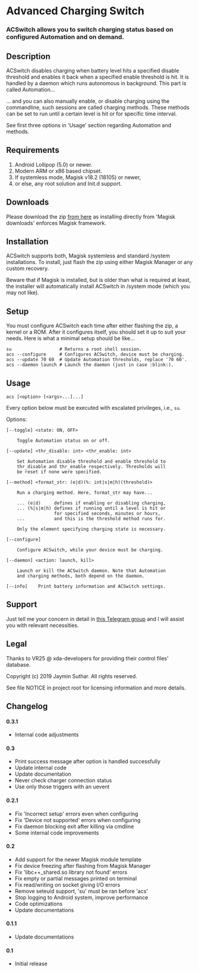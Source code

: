 # Advanced Charging Switch

### ACSwitch allows you to switch charging status based on configured Automation and on demand.

## Description

ACSwitch disables charging when battery level hits a specified disable threshold
and enables it back when a specified enable threshold is hit. It is handled by a
daemon which runs autonomous in background. This part is called Automation...

... and you can also manually enable, or disable charging using the commandline,
such sessions are called charging methods. These methods can be set to run until
a certain level is hit or for specific time interval.

See first three options in 'Usage' section regarding Automation and methods.

## Requirements

1. Android Lollipop (5.0) or newer.
2. Modern ARM or x86 based chipset.
3. If systemless mode, Magisk v18.2 (18105) or newer,
4. or else, any root solution and Init.d support.

## Downloads

Please download the zip [from here](https://github.com/Magisk-Modules-Repo/ACSwitch/releases)
as installing directly from 'Magisk downloads' enforces Magisk framework.

## Installation

ACSwitch supports both, Magisk systemless and standard /system installations. To
install, just flash the zip using either Magisk Manager or any custom recovery.

Beware that if Magisk is installed, but is older than what is required at least,
the installer will automatically install ACSwitch in /system mode (which you may
not like).

## Setup

You must configure ACSwitch each time after either flashing the zip, a kernel or
a ROM. After it configures itself, you should set it up to suit your needs. Here
is what a minimal setup should be like...

    su                  # Returns a root shell session.
    acs --configure     # Configures ACSwitch, device must be charging.
    acs --update 70 60  # Update Automation thresholds, replace '70 60'.
    acs --daemon launch # Launch the daemon (just in case :blink:).

## Usage

`acs [<option> [<args>...]...]`

Every option below must be executed with escalated privileges, i.e., `su`.

Options:

    [--toggle] <state: ON, OFF>

        Toggle Automation status on or off.

    [--update] <thr_disable: int> <thr_enable: int>

        Set Automation disable threshold and enable threshold to
        thr_disable and thr_enable respectively. Thresholds will
        be reset if none were specified.

    [--method] <format_str: (e|d)(%: int|s|m|h)(threshold)>

        Run a charging method. Here, format_str may have...

        ... (e|d)     defines if enabling or disabling charging,
        ... (%|s|m|h) defines if running until a level is hit or
                      for specified seconds, minutes or hours,
        ...           and this is the threshold method runs for.

        Only the element specifying charging state is necessary.

    [--configure]

        Configure ACSwitch, while your device must be charging.

    [--daemon] <action: launch, kill>

        Launch or kill the ACSwitch daemon. Note that Automation
        and charging methods, both depend on the daemon.

    [--info]    Print battery information and ACSwitch settings.

## Support

Just tell me your concern in detail in [this Telegram group](https://t.me/joinchat/JUfXGwuAuzKxo5boALVf1w)
and I will assist you with relevant necessities.

## Legal

Thanks to VR25 @ xda-developers for providing their control files' database.

Copyright (c) 2019 Jaymin Suthar. All rights reserved.

See file NOTICE in project root for licensing information and more details.

## Changelog

#### 0.3.1

- Internal code adjustments

#### 0.3

- Print success message after option is handled successfully
- Update internal code
- Update documentation
- Never check charger connection status
- Use only those triggers with an uevent

#### 0.2.1

- Fix 'Incorrect setup' errors even when configuring
- Fix 'Device not supported' errors when configuring
- Fix daemon blocking exit after killing via cmdline
- Some internal code improvements

#### 0.2

- Add support for the newer Magisk module template
- Fix device freezing after flashing from Magisk Manager
- Fix 'libc++_shared.so library not found' errors
- Fix empty or partial messages printed on terminal
- Fix read/writing on socket giving I/O errors
- Remove seteuid support, 'su' must be ran before 'acs'
- Stop logging to Android system, improve performance
- Code optimizations
- Update documentations

#### 0.1.1

- Update documentations

#### 0.1

- Initial release
